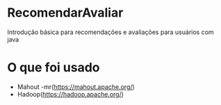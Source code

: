 # RecomendarAvaliar
Introdução básica para recomendações e avaliações para usuários com java
# O que foi usado
+ Mahout -mr(https://mahout.apache.org/)
+ Hadoop(https://hadoop.apache.org/)
